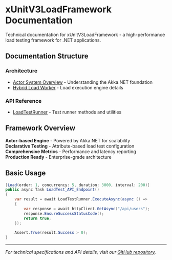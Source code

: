 # xUnitV3LoadFramework Documentation

Technical documentation for xUnitV3LoadFramework - a high-performance load testing framework for .NET applications.

##  Documentation Structure

###  Architecture
- [Actor System Overview](architecture/actor-system-overview.md) - Understanding the Akka.NET foundation
- [Hybrid Load Worker](architecture/hybrid-load-worker.md) - Load execution engine details

###  API Reference
- [LoadTestRunner](api-reference/loadtest-runner.md) - Test runner methods and utilities

##  Framework Overview

 **Actor-based Engine** - Powered by Akka.NET for scalability  
 **Declarative Testing** - Attribute-based load test configuration  
 **Comprehensive Metrics** - Performance and latency reporting  
 **Production Ready** - Enterprise-grade architecture  

##  Basic Usage

```csharp
[Load(order: 1, concurrency: 5, duration: 3000, interval: 200)]
public async Task LoadTest_API_Endpoint()
{
    var result = await LoadTestRunner.ExecuteAsync(async () =>
    {
        var response = await httpClient.GetAsync("/api/users");
        response.EnsureSuccessStatusCode();
        return true;
    });
    
    Assert.True(result.Success > 0);
}
```

---

*For technical specifications and API details, visit our [GitHub repository](https://github.com/mrviduus/xUnitV3LoadFramework).*
